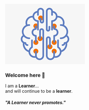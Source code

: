 
![](ai2.png)

### Welcome here 👋

I am a **Learner**... <br>
and will continue to be a **learner**.

#### *"A Learner never promotes."*

<!--
**sohambodas/sohambodas** is a ✨ _special_ ✨ repository because its `README.md` (this file) appears on your GitHub profile.
![](ai.gif )

Here are some ideas to get you started:

- 🔭 I’m currently working on ...
- 🌱 I’m currently learning ...
- 👯 I’m looking to collaborate on ...
- 🤔 I’m looking for help with ...
- 💬 Ask me about ...
- 📫 How to reach me: ...
- 😄 Pronouns: ...
- ⚡ Fun fact: ...
-->
